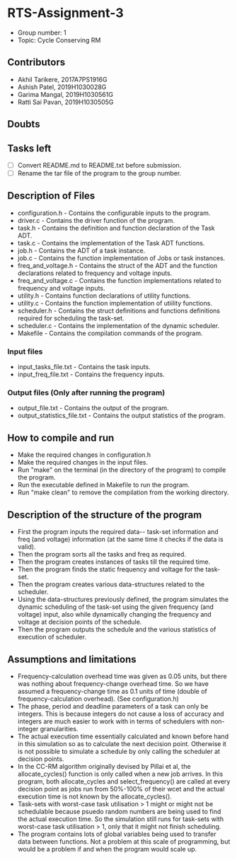 # RTS-Assignment-3

* Group number: 1
* Topic: Cycle Conserving RM

## Contributors

* Akhil Tarikere, 2017A7PS1916G
* Ashish Patel, 2019H1030028G
* Garima Mangal, 2019H1030561G
* Ratti Sai Pavan, 2019H1030505G

## Doubts

## Tasks left

* [ ] Convert README.md to README.txt before submission.
* [ ] Rename the tar file of the program to the group number.

## Description of Files

* configuration.h - Contains the configurable inputs to the program.
* driver.c - Contains the driver function of the program.
* task.h - Contains the definition and function declaration of the Task ADT.
* task.c - Contains the implementation of the Task ADT functions.
* job.h - Contains the ADT of a task instance.
* job.c - Contains the function implementation of Jobs or task instances.
* freq_and_voltage.h - Contains the struct of the ADT and the function declarations related to frequency and voltage inputs.
* freq_and_voltage.c - Contains the function implementations related to frequency and voltage inputs.
* utility.h - Contains function declarations of utility functions.
* utility.c - Contains the function implementation of utiility functions.
* scheduler.h - Contains the struct definitions and functions definitions required for scheduling the task-set.
* scheduler.c - Contains the implementation of the dynamic scheduler.
* Makefile - Contains the compilation commands of the program.

### Input files

* input_tasks_file.txt - Contains the task inputs.
* input_freq_file.txt - Contains the frequency inputs.

### Output files (Only after running the program)

* output_file.txt - Contains the output of the program.
* output_statistics_file.txt - Contains the output statistics of the program.

## How to compile and run

* Make the required changes in configuration.h
* Make the required changes in the input files.
* Run "make" on the terminal (in the directory of the program) to compile the program.
* Run the executable defined in Makefile to run the program.
* Run "make clean" to remove the compilation from the working directory.

## Description of the structure of the program

* First the program inputs the required data-- task-set information and freq (and voltage) information (at the same time it checks if the data is valid).
* Then the program sorts all the tasks and freq as required.
* Then the program creates instances of tasks till the required time.
* Then the program finds the static frequency and voltage for the task-set.
* Then the program creates various data-structures related to the scheduler.
* Using the data-structures previously defined, the program simulates the dynamic scheduling of the task-set using the given frequency (and voltage) input, also while dynamically changing the frequency and voltage at decision points of the schedule.
* Then the program outputs the schedule and the various statistics of execution of scheduler.

## Assumptions and limitations

* Frequency-calculation overhead time was given as 0.05 units, but there was nothing about frequency-change overhead time. So we have assumed a frequency-change time as 0.1 units of time (double of frequency-calculation overhead). (See configuration.h)
* The phase, period and deadline parameters of a task can only be integers. This is because integers do not cause a loss of accuracy and integers are much easier to work with in terms of schedulers with non-integer granularities.
* The actual execution time essentially calculated and known before hand in this simulation so as to calculate the next decision point. Otherwise it is not possible to simulate a schedule by only calling the scheduler at decision points.
* In the CC-RM algorithm originally devised by Pillai et al, the allocate_cycles() function is only called when a new job arrives. In this program, both allocate_cycles and select_frequency() are called at every decision point as jobs run from 50%-100% of their wcet and the actual execution time is not known by the allocate_cycles().
* Task-sets with worst-case task utilisation > 1 might or might not be schedulable because psuedo random numbers are being used to find the actual execution time. So the simulation still runs for task-sets with worst-case task utilisation > 1, only that it might not finish scheduling.
* The program contains lots of global variables being used to transfer data between functions. Not a problem at this scale of programming, but would be a problem if and when the program would scale up.
